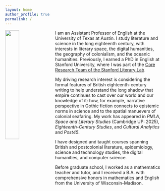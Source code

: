 ```yaml
---
layout: home
author_profile: true
permalink: /
---
```


<img src="https://alexander-j-sherman.github.io/Sherman_headshot.jpg" width="30%" align="left" style="margin: 0px 10px 10px 0px;" /> I am an Assistant Professor of English at the University of Texas at Austin. I study literature and science in the long eighteenth century, with interests in literary space, the digital humanities, the geography of colonialism, and the oceanic humanities. Previously, I earned a PhD in English at Stanford University, where I was part of the [Core Research Team of the Stanford Literary Lab](https://litlab.stanford.edu).

My driving research interest is considering the formal features of British eighteenth-century writing to help understand the long shadow that empire continues to cast over our world and our knowledge of it: how, for example, narrative perspective in Gothic fiction connects to epistemic norms in science and to the spatial manuevers of colonial seafaring. My work has appeared in *PMLA*, *Space and Literary Studies* (Cambridge UP: 2025), *Eighteenth-Century Studies*, and *Cultural Analytics* and *Post45*.

I have designed and taught courses spanning British and postcolonial literature, epidemiology, science and technology studies, the digital humanities, and computer science. 

Before graduate school, I worked as a mathematics teacher and tutor, and I received a B.A. with comprehensive honors in mathematics and English from the University of Wisconsin-Madison. 